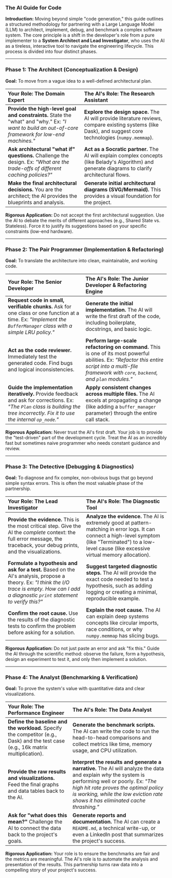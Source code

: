 ### The AI Guide for Code

**Introduction:**
Moving beyond simple "code generation," this guide outlines a structured methodology for partnering with a Large Language Model (LLM) to architect, implement, debug, and benchmark a complex software system. The core principle is a shift in the developer's role from a pure implementer to a **System Architect and Lead Investigator**, who uses the AI as a tireless, interactive tool to navigate the engineering lifecycle. This process is divided into four distinct phases.

---

### Phase 1: The Architect (Conceptualization & Design)

**Goal:** To move from a vague idea to a well-defined architectural plan.

| Your Role: The Domain Expert | The AI's Role: The Research Assistant |
| :--- | :--- |
| **Provide the high-level goal and constraints.** State the "what" and "why." Ex: *"I want to build an out-of-core framework for low-end machines."* | **Explore the design space.** The AI will provide literature reviews, compare existing systems (like Dask), and suggest core technologies (`numpy.memmap`). |
| **Ask architectural "what if" questions.** Challenge the design. Ex: *"What are the trade-offs of different caching policies?"* | **Act as a Socratic partner.** The AI will explain complex concepts (like Belady's Algorithm) and generate diagrams to clarify architectural flows. |
| **Make the final architectural decisions.** You are the architect; the AI provides the blueprints and analysis. | **Generate initial architectural diagrams (SVG/Mermaid).** This provides a visual foundation for the project.  |

**Rigorous Application:** Do not accept the first architectural suggestion. Use the AI to debate the merits of different approaches (e.g., Shared State vs. Stateless). Force it to justify its suggestions based on your specific constraints (low-end hardware).

---

### Phase 2: The Pair Programmer (Implementation & Refactoring)

**Goal:** To translate the architecture into clean, maintainable, and working code.

| Your Role: The Senior Developer | The AI's Role: The Junior Developer & Refactoring Engine |
| :--- | :--- |
| **Request code in small, verifiable chunks.** Ask for one class or one function at a time. Ex: *"Implement the `BufferManager` class with a simple LRU policy."* | **Generate the initial implementation.** The AI will write the first draft of the code, including boilerplate, docstrings, and basic logic. |
| **Act as the code reviewer.** Immediately test the generated code. Find bugs and logical inconsistencies. | **Perform large-scale refactoring on command.** This is one of its most powerful abilities. Ex: *"Refactor this entire script into a multi-file framework with `core`, `backend`, and `plan` modules."* |
| **Guide the implementation iteratively.** Provide feedback and ask for corrections. Ex: *"The `Plan` class is building the tree incorrectly. Fix it to use the internal `op_node`."* | **Apply consistent changes across multiple files.** The AI excels at propagating a change (like adding a `buffer_manager` parameter) through the entire call stack. |

**Rigorous Application:** Never trust the AI's first draft. Your job is to provide the "test-driven" part of the development cycle. Treat the AI as an incredibly fast but sometimes naive programmer who needs constant guidance and review.

---

### Phase 3: The Detective (Debugging & Diagnostics)

**Goal:** To diagnose and fix complex, non-obvious bugs that go beyond simple syntax errors. This is often the most valuable phase of the partnership.

| Your Role: The Lead Investigator | The AI's Role: The Diagnostic Tool |
| :--- | :--- |
| **Provide the evidence.** This is the most critical step. Give the AI the *complete* context: the full error message, the traceback, your debug prints, and the visualizations. | **Analyze the evidence.** The AI is extremely good at pattern-matching in error logs. It can connect a high-level symptom (like "Terminated") to a low-level cause (like excessive virtual memory allocation). |
| **Formulate a hypothesis and ask for a test.** Based on the AI's analysis, propose a theory. Ex: *"I think the I/O trace is empty. How can I add a diagnostic `print` statement to verify this?"* | **Suggest targeted diagnostic steps.** The AI will provide the exact code needed to test a hypothesis, such as adding logging or creating a minimal, reproducible example. |
| **Confirm the root cause.** Use the results of the diagnostic tests to confirm the problem before asking for a solution. | **Explain the root cause.** The AI can explain deep systems concepts like circular imports, race conditions, or why `numpy.memmap` has slicing bugs.  |

**Rigorous Application:** Do not just paste an error and ask "fix this." Guide the AI through the scientific method: observe the failure, form a hypothesis, design an experiment to test it, and only then implement a solution.

---

### Phase 4: The Analyst (Benchmarking & Verification)

**Goal:** To prove the system's value with quantitative data and clear visualizations.

| Your Role: The Performance Engineer | The AI's Role: The Data Analyst |
| :--- | :--- |
| **Define the baseline and the workload.** Specify the competitor (e.g., Dask) and the test case (e.g., 16k matrix multiplication). | **Generate the benchmark scripts.** The AI can write the code to run the head-to-head comparisons and collect metrics like time, memory usage, and CPU utilization. |
| **Provide the raw results and visualizations.** Feed the final graphs and data tables back to the AI. | **Interpret the results and generate a narrative.** The AI will analyze the data and explain *why* the system is performing well or poorly. Ex: *"The high hit rate proves the optimal policy is working, while the low eviction rate shows it has eliminated cache thrashing."* |
| **Ask for "what does this mean?"** Challenge the AI to connect the data back to the project's goals. | **Generate reports and documentation.** The AI can create a `README.md`, a technical write-up, or even a LinkedIn post that summarizes the project's success. |

**Rigorous Application:** Your role is to ensure the benchmarks are fair and the metrics are meaningful. The AI's role is to automate the analysis and presentation of the results. This partnership turns raw data into a compelling story of your project's success.